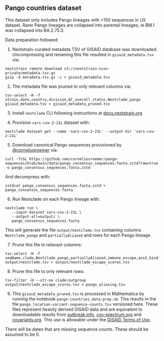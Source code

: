 ## Pango countries dataset

This dataset only includes Pango lineages with >150 sequences in US dataset. Rarer Pango lineages are collapsed into parental lineages, ie BM.1 was collapsed into BA.2.75.3.

Data preparation followed:

1. Nextstrain-curated metadata TSV of GISAID database was downloaded. Uncompressing and renaming this file resulted in `gisaid_metadata.tsv` via:
```
nextstrain remote download s3://nextstrain-ncov-private/metadata.tsv.gz
gzip -d metadata.tsv.gz -c > gisaid_metadata.tsv
```

2. The metadata file was pruned to only relevant columns via:
```
tsv-select -H -f strain,date,country,division,QC_overall_status,Nextclade_pango gisaid_metadata.tsv > gisaid_metadata_pruned.tsv
```

3. Install `nextclade` CLI following instructions at [docs.nextstrain.org](https://docs.nextstrain.org/projects/nextclade/en/stable/user/nextclade-cli.html)

4. Provision `sars-cov-2-21L` dataset with:
```
nextclade dataset get --name 'sars-cov-2-21L' --output-dir 'sars-cov-2-21L'
```

5. Download canonical Pango sequences provisioned by [@corneliusroemer](https://github.com/corneliusroemer) via:
```
curl -fsSL https://github.com/corneliusroemer/pango-sequences/blob/main/data/pango_consensus_sequences.fasta.zstd?raw=true -o pango_consensus_sequences.fasta.zstd
```
And decompress with:
```
zstdcat pango_consensus_sequences.fasta.zstd > pango_consensus_sequences.fasta
```

6. Run Nextclade on each Pango lineage with:
```
nextclade run \
   --input-dataset sars-cov-2-21L \
   --output-all=output/ \
   pango_consensus_sequences.fasta
```

This will generate the file `output/nextclade.tsv` containing columns `Nextclade_pango` and `partiallyAliased` and rows for each Pango lineage.

7. Prune this file to relevant columns:
```
tsv-select -H -f seqName,clade,Nextclade_pango,partiallyAliased,immune_escape,ace2_binding output/nextclade.tsv > output/nextclade_escape_scores.tsv
```

8. Prune this file to only relevant rows:
```
tsv-filter -H --str-ne clade:outgroup output/nextclade_escape_scores.tsv > pango_aliasing.tsv
```

9. This `gisaid_metadata_pruned.tsv` is processed in Mathematica by running the notebook `pango-countries_data-prep.nb`. This results in the file `pango_location-variant-sequence-counts.tsv` versioned here. These files represent heavily derived GISAID data and are equivalent to downloadable results from [outbreak.info](https://outbreak.info), [cov-spectrum.org](https://cov-spectrum.org) and [covariants.org](https://covariants.org). This use is allowable under the [GISAID Terms of Use](https://www.gisaid.org/registration/terms-of-use/).

There will be dates that are missing sequence counts. These should be assumed to be 0.

